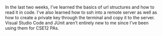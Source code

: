 In the last two weeks, I've learned the basics of url structures and how to read it in code. I've also learned how to ssh into a remote server as well as how to create a private key through the terminal and copy it to the server. Visual Studio Code and JUnit aren't entirely new to me since I've been using them for CSE12 PAs. 
